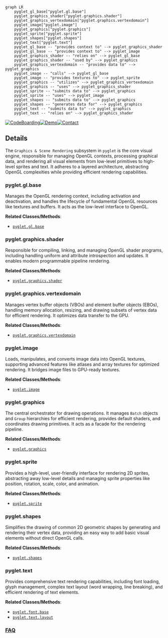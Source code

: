 ```mermaid
graph LR
    pyglet_gl_base["pyglet.gl.base"]
    pyglet_graphics_shader["pyglet.graphics.shader"]
    pyglet_graphics_vertexdomain["pyglet.graphics.vertexdomain"]
    pyglet_image["pyglet.image"]
    pyglet_graphics["pyglet.graphics"]
    pyglet_sprite["pyglet.sprite"]
    pyglet_shapes["pyglet.shapes"]
    pyglet_text["pyglet.text"]
    pyglet_gl_base -- "provides context to" --> pyglet_graphics_shader
    pyglet_gl_base -- "provides context to" --> pyglet_image
    pyglet_graphics_shader -- "relies on" --> pyglet_gl_base
    pyglet_graphics_shader -- "used by" --> pyglet_graphics
    pyglet_graphics_vertexdomain -- "provides data to" --> pyglet_graphics
    pyglet_image -- "calls" --> pyglet_gl_base
    pyglet_image -- "provides textures to" --> pyglet_sprite
    pyglet_graphics -- "utilizes" --> pyglet_graphics_vertexdomain
    pyglet_graphics -- "uses" --> pyglet_graphics_shader
    pyglet_sprite -- "submits data to" --> pyglet_graphics
    pyglet_sprite -- "uses" --> pyglet_image
    pyglet_shapes -- "submits data to" --> pyglet_graphics
    pyglet_shapes -- "generates data for" --> pyglet_graphics
    pyglet_text -- "submits data to" --> pyglet_graphics
    pyglet_text -- "relies on" --> pyglet_graphics_shader
```

[![CodeBoarding](https://img.shields.io/badge/Generated%20by-CodeBoarding-9cf?style=flat-square)](https://github.com/CodeBoarding/GeneratedOnBoardings)[![Demo](https://img.shields.io/badge/Try%20our-Demo-blue?style=flat-square)](https://www.codeboarding.org/demo)[![Contact](https://img.shields.io/badge/Contact%20us%20-%20contact@codeboarding.org-lightgrey?style=flat-square)](mailto:contact@codeboarding.org)

## Details

The `Graphics & Scene Rendering` subsystem in `pyglet` is the core visual engine, responsible for managing OpenGL contexts, processing graphical data, and rendering all visual elements from low-level primitives to high-level sprites and text. It adheres to a layered architecture, abstracting OpenGL complexities while providing efficient rendering capabilities.

### pyglet.gl.base
Manages the OpenGL rendering context, including activation and deactivation, and handles the lifecycle of fundamental OpenGL resources like textures and buffers. It acts as the low-level interface to OpenGL.


**Related Classes/Methods**:

- <a href="https://github.com/pyglet/pyglet/blob/master/pyglet/gl/base.py" target="_blank" rel="noopener noreferrer">`pyglet.gl.base`</a>


### pyglet.graphics.shader
Responsible for compiling, linking, and managing OpenGL shader programs, including handling uniform and attribute introspection and updates. It enables modern programmable pipeline rendering.


**Related Classes/Methods**:

- <a href="https://github.com/pyglet/pyglet/blob/master/pyglet/graphics/shader.py" target="_blank" rel="noopener noreferrer">`pyglet.graphics.shader`</a>


### pyglet.graphics.vertexdomain
Manages vertex buffer objects (VBOs) and element buffer objects (EBOs), handling memory allocation, resizing, and drawing subsets of vertex data for efficient rendering. It optimizes data transfer to the GPU.


**Related Classes/Methods**:

- <a href="https://github.com/pyglet/pyglet/blob/master/pyglet/graphics/vertexdomain.py" target="_blank" rel="noopener noreferrer">`pyglet.graphics.vertexdomain`</a>


### pyglet.image
Loads, manipulates, and converts image data into OpenGL textures, supporting advanced features like atlases and array textures for optimized rendering. It bridges image files to GPU-ready textures.


**Related Classes/Methods**:

- <a href="https://github.com/pyglet/pyglet/blob/master/pyglet/image" target="_blank" rel="noopener noreferrer">`pyglet.image`</a>


### pyglet.graphics
The central orchestrator for drawing operations. It manages `Batch` objects and `Group` hierarchies for efficient rendering, provides default shaders, and coordinates drawing primitives. It acts as a facade for the rendering pipeline.


**Related Classes/Methods**:

- <a href="https://github.com/pyglet/pyglet/blob/master/pyglet/graphics" target="_blank" rel="noopener noreferrer">`pyglet.graphics`</a>


### pyglet.sprite
Provides a high-level, user-friendly interface for rendering 2D sprites, abstracting away low-level details and managing sprite properties like position, rotation, scale, color, and animation.


**Related Classes/Methods**:

- <a href="https://github.com/pyglet/pyglet/blob/master/pyglet/sprite.py" target="_blank" rel="noopener noreferrer">`pyglet.sprite`</a>


### pyglet.shapes
Simplifies the drawing of common 2D geometric shapes by generating and rendering their vertex data, providing an easy way to add basic visual elements without direct OpenGL calls.


**Related Classes/Methods**:

- <a href="https://github.com/pyglet/pyglet/blob/master/pyglet/shapes.py" target="_blank" rel="noopener noreferrer">`pyglet.shapes`</a>


### pyglet.text
Provides comprehensive text rendering capabilities, including font loading, glyph management, complex text layout (word wrapping, line breaking), and efficient rendering of text elements.


**Related Classes/Methods**:

- <a href="https://github.com/pyglet/pyglet/blob/master/pyglet/font/base.py" target="_blank" rel="noopener noreferrer">`pyglet.font.base`</a>
- <a href="https://github.com/pyglet/pyglet/blob/master/pyglet/text/layout" target="_blank" rel="noopener noreferrer">`pyglet.text.layout`</a>




### [FAQ](https://github.com/CodeBoarding/GeneratedOnBoardings/tree/main?tab=readme-ov-file#faq)